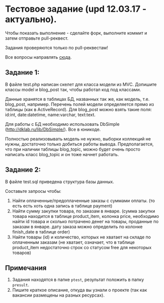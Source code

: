 # Тестовое задание (upd 12.03.17 - актуально).
Чтобы показать выполнение - сделайте форк, выполните коммит и затем отправьте pull-реквест.

Задания проверяются только по pull-реквестам!

Все вопросы направлять [сюда](https://github.com/jfkz/stewie-test/issues/new?labels=question). 

## Задание 1: 

В файле test.php написан скелет для класса модели из MVC. Допишите классы model и blog_post так, чтобы работал код под классами.

Данные хранятся в таблицах БД, названных так же, как модель, т.е. blog_post, например. Перечень полей модели определяется прямо из таблицы (как в ActiveRecord). Для blog_post можно взять такие поля: id:int, date:datetime, name:varchar, text:text.

Для работы с БД необходимо  использовать DbSimple (http://dklab.ru/lib/DbSimple/).
Все в юникоде.

Полностью реализовывать модель не нужно, выборки коллекций не нужны, достаточно только добиться работы вывода.
Предполагается, что при наличии таблицы blog_topic, можно будет очень просто написать класс blog_topic и он тоже начнет работать.


## Задание 2:
В файле test.sql приведена структура базы данных.

Составьте запросы чтобы:
1.	Найти оплаченные/предоплаченные заказы с суммами оплаты. (то есть есть хоть одна запись в таблице payment)
2.	Найти сумму закупки товара, по заказам в январе. (сумма закупки товара находится в таблице product_item, колонка price, необходимо найти id товара и сколько потрачено денег на товары, проданные по заказам в январе. дату заказа можно определить по колонке finish_date в таблице order)
3.	Найти товары (id) и количество, которых не хватает на складе по оплаченным заказам (не хватает, означает, что в таблице product_item недостаточно строк со статусом free для некоторых товаров)

## Примечания
1. Задания находятся в папке ``ptest``, результат положить в папку ``presult``.
2. Пишите краткое описание, откуда вы узнали о проекте (так как вакансии размещены на разных ресурсах).
